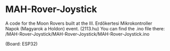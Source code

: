 # MAH-Rover-Joystick
A code for the Moon Rovers built at the III. Erdőkertesi Mikrokontroller Napok (Magyarok a Holdon) event. (2113.hu)
You can find the .ino file there: /MAH-Rover-Joystick/MAH-Rover-Joystick/MAH-Rover-Joystick.ino

(Board: ESP32)
